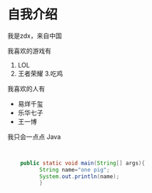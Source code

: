# 自我介绍

我是zdx，来自中国

我喜欢的游戏有
1. LOL
2. 王者荣耀
3.吃鸡

我喜欢的人有
* 易烊千玺
* 乐华七子
* 王一博

我只会一点点 Java 

```java

  
  	public static void main(String[] args){
		  String name="one pig";
		  System.out.println(name);
		  }
```
